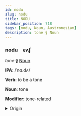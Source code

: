 ```yaml
---
id: nodu
slug: nodu
title: NODU
sidebar_position: 718
tags: [nodu, Noun, Austronesian]
description: tone § Noun
---
```


### nodu&emsp;<span kind="abugida">ƨʌʃ</span>

*tone* **§** [Noun](../../tags/Noun)

**IPA**: /ˈnɑ.dʌ/

**Verb**: to be a tone

**Noun**: tone

**Modifier**: tone-related

<details>
    <summary>Origin</summary>
    Malay nada /'na.də/<br/>
    <em>Austronesian Language Family</em>
</details>